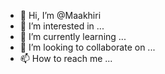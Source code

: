 - 👋 Hi, I’m @Maakhiri
- 👀 I’m interested in ...
- 🌱 I’m currently learning ...
- 💞️ I’m looking to collaborate on ...
- 📫 How to reach me ...

<!---
Maakhiri/Maakhiri is a ✨ special ✨ repository because its `README.md` (this file) appears on your GitHub profile.
You can click the Preview link to take a look at your changes.
--->
